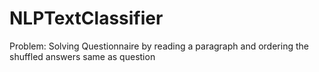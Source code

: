 # NLPTextClassifier
Problem: Solving Questionnaire by reading a paragraph and ordering the shuffled answers same as question
